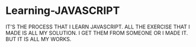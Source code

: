 # Learning-JAVASCRIPT

IT'S THE PROCESS THAT I LEARN JAVASCRIPT.
ALL THE EXERCISE THAT I MADE IS ALL MY SOLUTION.
I GET THEM FROM SOMEONE OR I MADE IT.
BUT IT IS ALL MY WORKS.